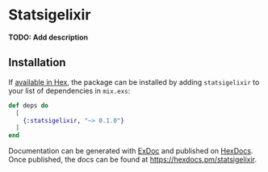 # Statsigelixir

**TODO: Add description**

## Installation

If [available in Hex](https://hex.pm/docs/publish), the package can be installed
by adding `statsigelixir` to your list of dependencies in `mix.exs`:

```elixir
def deps do
  [
    {:statsigelixir, "~> 0.1.0"}
  ]
end
```

Documentation can be generated with [ExDoc](https://github.com/elixir-lang/ex_doc)
and published on [HexDocs](https://hexdocs.pm). Once published, the docs can
be found at <https://hexdocs.pm/statsigelixir>.

